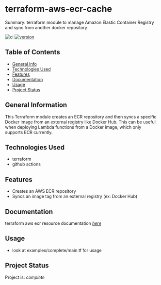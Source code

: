 # terraform-aws-ecr-cache

Summary: terraform module to manage Amazon Elastic Container Registry and sync from another docker repository

![ci](https://github.com/conventional-changelog/standard-version/workflows/ci/badge.svg)
[![version](https://img.shields.io/badge/version-1.x-yellow.svg)](https://semver.org)

## Table of Contents
* [General Info](#general-information)
* [Technologies Used](#technologies-used)
* [Features](#Features)
* [Documentation](#Documentation)
* [Usage](#usage)
* [Project Status](#project-status)

## General Information
This Terraform module creates an ECR repository and then syncs a specific Docker image from an external registry like Docker Hub.
This can be useful when deploying Lambda functions from a Docker image, which only supports ECR currently.

## Technologies Used
- terraform
- github actions

## Features

- Creates an AWS ECR repository
- Syncs an image tag from an external registry (ex: Docker Hub)

## Documentation

terraform aws ecr resource documentation  [_here_](https://registry.terraform.io/providers/hashicorp/aws/latest/docs/resources/ecr_repository)

## Usage

* look at examples/complete/main.tf for usage

## Project Status
Project is: _complete_ 